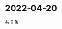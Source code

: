 # 2022-04-20

共 0 条

<!-- BEGIN WEIBO -->
<!-- 最后更新时间 Wed Apr 20 2022 00:22:45 GMT+0800 (China Standard Time) -->

<!-- END WEIBO -->
